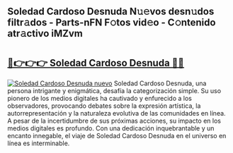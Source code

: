## Soledad Cardoso Desnuda N𝚞𝚎vos desn𝚞dos filtr𝚊dos - Parts-nFN F𝚘tos vid𝚎o - C𝚘ntenido atr𝚊ctivo iMZvm

# <h2><a href="http://mb7zft.tromn.icu/?c=Soledad+Cardoso+Desnuda">🔗👉👉👉 Soledad Cardoso Desnuda 🔗🔗</a></h2>

[![Soledad Cardoso Desnuda nuevo](https://i.imgur.com/pEAQMta.gif)](http://mb7zft.tromn.icu/?c=Soledad+Cardoso+Desnuda)
Soledad Cardoso Desnuda, una persona intrigante y enigmática, desafía la categorización simple. Su uso pionero de los medios digitales ha cautivado y enfurecido a los observadores, provocando debates sobre la expresión artística, la autorrepresentación y la naturaleza evolutiva de las comunidades en línea. A pesar de la incertidumbre de sus próximas acciones, su impacto en los medios digitales es profundo. Con una dedicación inquebrantable y un encanto innegable, el viaje de Soledad Cardoso Desnuda en el universo en línea es interminable.
